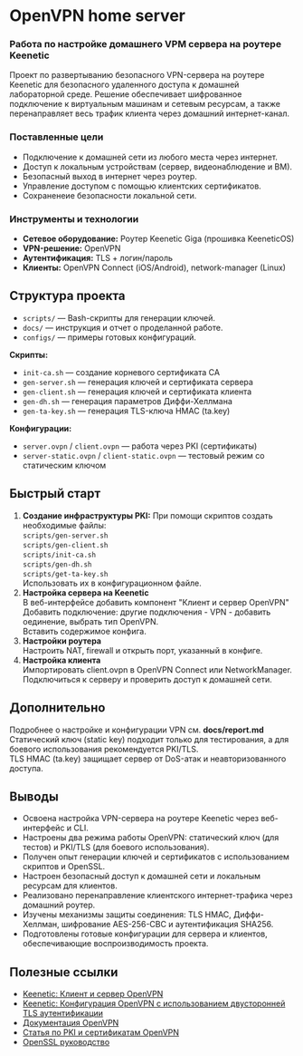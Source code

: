 # OpenVPN home server #  
### Работа по настройке домашнего VPM сервера на роутере Keenetic ###
Проект по развертыванию безопасного VPN-сервера на роутере Keenetic для безопасного удаленного доступа к домашней лабораторной среде. Решение обеспечивает шифрованное подключение к виртуальным машинам и сетевым ресурсам, а также перенаправляет весь трафик клиента через домашний интернет-канал.

###  Поставленные цели ###
- Подключение к домашней сети из любого места через интернет.
- Доступ к локальным устройствам (сервер, видеонаблюдение и ВМ).
- Безопасный выход в интернет через роутер.
- Управление доступом с помощью клиентских сертификатов.
- Сохраненеие безопасности локальной сети. 

### Инструменты и технологии ###
- **Сетевое оборудование:** Роутер Keenetic Giga (прошивка KeeneticOS)
- **VPN-решение:** OpenVPN
- **Аутентификация:** TLS + логин/пароль
- **Клиенты:** OpenVPN Connect (iOS/Android), network-manager (Linux) 

## Структура проекта
- `scripts/` — Bash-скрипты для генерации ключей.
- `docs/` — инструкция и отчет о проделанной работе.  
- `configs/` — примеры готовых конфигураций.  

**Скрипты:**
- `init-ca.sh` — создание корневого сертификата CA  
- `gen-server.sh` — генерация ключей и сертификата сервера  
- `gen-client.sh` — генерация ключей и сертификата клиента  
- `gen-dh.sh` — генерация параметров Диффи-Хеллмана  
- `gen-ta-key.sh` — генерация TLS-ключа HMAC (ta.key)

**Конфигурации:**
- `server.ovpn` / `client.ovpn` — работа через PKI (сертификаты)  
- `server-static.ovpn` / `client-static.ovpn` — тестовый режим со статическим ключом  

## Быстрый старт ##

1. **Создание инфраструктуры PKI:**
При помощи скриптов создать необходимые файлы:  
`scripts/gen-server.sh`  
`scripts/gen-client.sh`  
`scripts/init-ca.sh`  
`scripts/gen-dh.sh`  
`scripts/get-ta-key.sh`  
Использовать их в конфигурационном файле.  
2. **Настройка сервера на Keenetic**  
В веб-интерфейсе добавить компонент "Клиент и сервер OpenVPN"  
Добавить подключение: другие подключения - VPN - добавить оединение, выбрать тип OpenVPN.  
Вставить содержимое конфига.
3. **Настройки роутера**  
Настроить NAT, firewall и открыть порт, указанный в конфиге.  
4. **Настройка клиента**  
Импортировать client.ovpn в OpenVPN Connect или NetworkManager.
Подключиться к серверу и проверить доступ к домашней сети.


## Дополнительно ##
Подробнее о настройке и конфигурации VPN см. **docs/report.md**  
Статический ключ (static key) подходит только для тестирования, а для боевого использования рекомендуется PKI/TLS.  
TLS HMAC (ta.key) защищает сервер от DoS-атак и неавторизованного доступа.  


## Выводы ##
- Освоена настройка VPN-сервера на роутере Keenetic через веб-интерфейс и CLI.  
- Настроены два режима работы OpenVPN: статический ключ (для тестов) и PKI/TLS (для боевого использования).  
- Получен опыт генерации ключей и сертификатов с использованием скриптов и OpenSSL.  
- Настроен безопасный доступ к домашней сети и локальным ресурсам для клиентов.  
- Реализовано перенаправление клиентского интернет-трафика через домашний роутер.  
- Изучены механизмы защиты соединения: TLS HMAC, Диффи-Хеллман, шифрование AES-256-CBC и аутентификация SHA256.  
- Подготовлены готовые конфигурации для сервера и клиентов, обеспечивающие воспроизводимость проекта.


## Полезные ссылки ##  
- [Keenetic: Клиент и сервер OpenVPN](https://support.keenetic.ru/eaeu/ultra/kn-1810/ru/17194-openvpn-client-and-server.html)  
- [Keenetic: 
Конфигурация OpenVPN с использованием двусторонней TLS аутентификации](https://help.keenetic.com/hc/ru/articles/12514441230108-%D0%9A%D0%BE%D0%BD%D1%84%D0%B8%D0%B3%D1%83%D1%80%D0%B0%D1%86%D0%B8%D1%8F-OpenVPN-%D1%81-%D0%B8%D1%81%D0%BF%D0%BE%D0%BB%D1%8C%D0%B7%D0%BE%D0%B2%D0%B0%D0%BD%D0%B8%D0%B5%D0%BC-%D0%B4%D0%B2%D1%83%D1%81%D1%82%D0%BE%D1%80%D0%BE%D0%BD%D0%BD%D0%B5%D0%B9-TLS-%D0%B0%D1%83%D1%82%D0%B5%D0%BD%D1%82%D0%B8%D1%84%D0%B8%D0%BA%D0%B0%D1%86%D0%B8%D0%B8)
- [Документация OpenVPN](https://openvpn.net/community-resources/reference-manual-for-openvpn-2-4/)  
- [Статья по PKI и сертификатам OpenVPN](https://www.digitalocean.com/community/tutorials/how-to-set-up-an-openvpn-server-on-ubuntu-20-04)  
- [OpenSSL руководство](https://www.openssl.org/docs/)  
